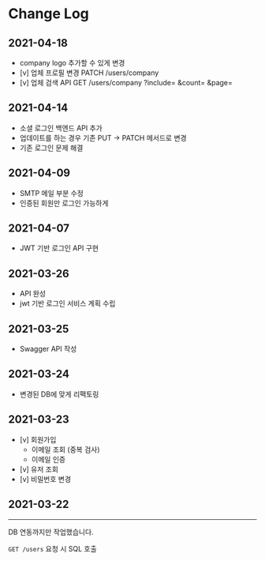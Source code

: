 # Change Log

## 2021-04-18

- company logo 추가할 수 있게 변경
- [v] 업체 프로필 변경
  PATCH /users/company
- [v] 업체 검색 API
  GET /users/company
  ?include=
  &count=
  &page=

## 2021-04-14

- 소셜 로그인 백엔드 API 추가
- 업데이트를 하는 경우 기존 PUT -> PATCH 메서드로 변경
- 기존 로그인 문제 해결

## 2021-04-09

- SMTP 메일 부분 수정
- 인증된 회원만 로그인 가능하게

## 2021-04-07

- JWT 기반 로그인 API 구현

## 2021-03-26

- API 완성
- jwt 기반 로그인 서비스 계획 수립

## 2021-03-25

- Swagger API 작성

## 2021-03-24

- 변경된 DB에 맞게 리팩토링

## 2021-03-23

- [v] 회원가입
  - 이메일 조회 (중복 검사)
  - 이메일 인증
- [v] 유저 조회
- [v] 비밀번호 변경

## 2021-03-22

---

DB 연동까지만 작업했습니다.

`GET /users` 요청 시 SQL 호출

